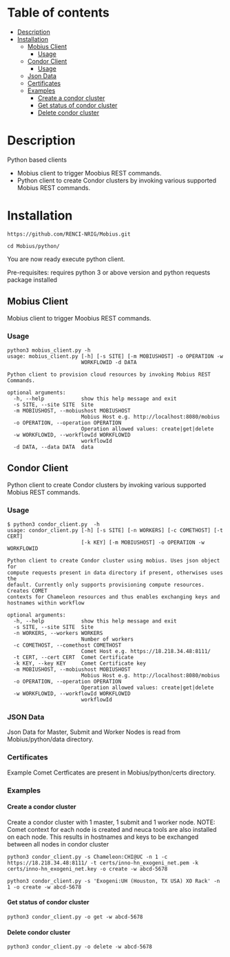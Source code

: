 # Table of contents

 - [Description](#descr)
 - [Installation](#install)
   - [Mobius Client](#mbclient)
     - [Usage](#usage1)
   - [Condor Client](#condorclient)
     - [Usage](#usage2)   
   - [Json Data](#json)
   - [Certificates](#certs)
   - [Examples](#examples)
     - [Create a condor cluster](#create)
     - [Get status of condor cluster](#get)
     - [Delete condor cluster](#delete)
 
# <a name="descr"></a>Description
Python based clients
 - Mobius client to trigger Moobius REST commands.
 - Python client to create Condor clusters by invoking various supported Mobius REST commands.

# <a name="install"></a>Installation
`https://github.com/RENCI-NRIG/Mobius.git`

`cd Mobius/python/`

You are now ready execute python client.

Pre-requisites: requires python 3 or above version and python requests package installed

## <a name="mbclient"></a>Mobius Client
Mobius client to trigger Moobius REST commands.

### <a name="usage1"></a>Usage
```
python3 mobius_client.py -h
usage: mobius_client.py [-h] [-s SITE] [-m MOBIUSHOST] -o OPERATION -w
                        WORKFLOWID -d DATA

Python client to provision cloud resources by invoking Mobius REST Commands.

optional arguments:
  -h, --help            show this help message and exit
  -s SITE, --site SITE  Site
  -m MOBIUSHOST, --mobiushost MOBIUSHOST
                        Mobius Host e.g. http://localhost:8080/mobius
  -o OPERATION, --operation OPERATION
                        Operation allowed values: create|get|delete
  -w WORKFLOWID, --workflowId WORKFLOWID
                        workflowId
  -d DATA, --data DATA  data
```
## <a name="condor"></a>Condor Client
Python client to create Condor clusters by invoking various supported Mobius REST commands.

### <a name="usage2"></a>Usage
```
$ python3 condor_client.py  -h
usage: condor_client.py [-h] [-s SITE] [-n WORKERS] [-c COMETHOST] [-t CERT]
                        [-k KEY] [-m MOBIUSHOST] -o OPERATION -w WORKFLOWID

Python client to create Condor cluster using mobius. Uses json object for
compute requests present in data directory if present, otherwises uses the
default. Currently only supports provisioning compute resources. Creates COMET
contexts for Chameleon resources and thus enables exchanging keys and
hostnames within workflow

optional arguments:
  -h, --help            show this help message and exit
  -s SITE, --site SITE  Site
  -n WORKERS, --workers WORKERS
                        Number of workers
  -c COMETHOST, --comethost COMETHOST
                        Comet Host e.g. https://18.218.34.48:8111/
  -t CERT, --cert CERT  Comet Certificate
  -k KEY, --key KEY     Comet Certificate key
  -m MOBIUSHOST, --mobiushost MOBIUSHOST
                        Mobius Host e.g. http://localhost:8080/mobius
  -o OPERATION, --operation OPERATION
                        Operation allowed values: create|get|delete
  -w WORKFLOWID, --workflowId WORKFLOWID
                        workflowId
```
### <a name="json"></a>JSON Data
Json Data for Master, Submit and Worker Nodes is read from Mobius/python/data directory.

### <a name="certs"></a>Certificates
Example Comet Certficates are present in Mobius/python/certs directory.

### <a name="examples"></a>Examples
#### <a name="create"></a>Create a condor cluster
Create a condor cluster with 1 master, 1 submit and 1 worker node. 
NOTE: Comet context for each node is created and neuca tools are also installed on each node. This results in hostnames and keys to be exchanged between all nodes in condor cluster

```
python3 condor_client.py -s Chameleon:CHI@UC -n 1 -c https://18.218.34.48:8111/ -t certs/inno-hn_exogeni_net.pem -k certs/inno-hn_exogeni_net.key -o create -w abcd-5678

python3 condor_client.py -s 'Exogeni:UH (Houston, TX USA) XO Rack' -n 1 -o create -w abcd-5678
```

#### <a name="get"></a>Get status of condor cluster
```
python3 condor_client.py -o get -w abcd-5678
```

#### <a name="delete"></a>Delete condor cluster
```
python3 condor_client.py -o delete -w abcd-5678
```
